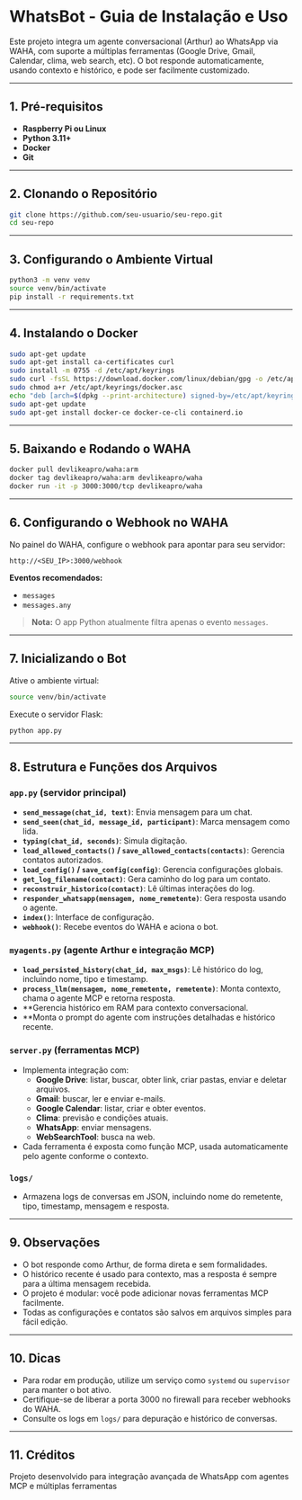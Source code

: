 # WhatsBot - Guia de Instalação e Uso

Este projeto integra um agente conversacional (Arthur) ao WhatsApp via WAHA, com suporte a múltiplas ferramentas (Google Drive, Gmail, Calendar, clima, web search, etc). O bot responde automaticamente, usando contexto e histórico, e pode ser facilmente customizado.

---

## 1. Pré-requisitos

- **Raspberry Pi ou Linux**
- **Python 3.11+**
- **Docker**
- **Git**

---

## 2. Clonando o Repositório

```bash
git clone https://github.com/seu-usuario/seu-repo.git
cd seu-repo
```

---

## 3. Configurando o Ambiente Virtual

```bash
python3 -m venv venv
source venv/bin/activate
pip install -r requirements.txt
```

---

## 4. Instalando o Docker

```bash
sudo apt-get update
sudo apt-get install ca-certificates curl
sudo install -m 0755 -d /etc/apt/keyrings
sudo curl -fsSL https://download.docker.com/linux/debian/gpg -o /etc/apt/keyrings/docker.asc
sudo chmod a+r /etc/apt/keyrings/docker.asc
echo "deb [arch=$(dpkg --print-architecture) signed-by=/etc/apt/keyrings/docker.asc] https://download.docker.com/linux/debian $(. /etc/os-release && echo "$VERSION_CODENAME") stable" | sudo tee /etc/apt/sources.list.d/docker.list > /dev/null
sudo apt-get update
sudo apt-get install docker-ce docker-ce-cli containerd.io
```

---

## 5. Baixando e Rodando o WAHA

```bash
docker pull devlikeapro/waha:arm
docker tag devlikeapro/waha:arm devlikeapro/waha
docker run -it -p 3000:3000/tcp devlikeapro/waha
```

---

## 6. Configurando o Webhook no WAHA

No painel do WAHA, configure o webhook para apontar para seu servidor:

```
http://<SEU_IP>:3000/webhook
```

**Eventos recomendados:**
- `messages`
- `messages.any`

> **Nota:** O app Python atualmente filtra apenas o evento `messages`.

---

## 7. Inicializando o Bot

Ative o ambiente virtual:

```bash
source venv/bin/activate
```

Execute o servidor Flask:

```bash
python app.py
```

---

## 8. Estrutura e Funções dos Arquivos

### `app.py` (servidor principal)
- **`send_message(chat_id, text)`**: Envia mensagem para um chat.
- **`send_seen(chat_id, message_id, participant)`**: Marca mensagem como lida.
- **`typing(chat_id, seconds)`**: Simula digitação.
- **`load_allowed_contacts()` / `save_allowed_contacts(contacts)`**: Gerencia contatos autorizados.
- **`load_config()` / `save_config(config)`**: Gerencia configurações globais.
- **`get_log_filename(contact)`**: Gera caminho do log para um contato.
- **`reconstruir_historico(contact)`**: Lê últimas interações do log.
- **`responder_whatsapp(mensagem, nome_remetente)`**: Gera resposta usando o agente.
- **`index()`**: Interface de configuração.
- **`webhook()`**: Recebe eventos do WAHA e aciona o bot.

### `myagents.py` (agente Arthur e integração MCP)
- **`load_persisted_history(chat_id, max_msgs)`**: Lê histórico do log, incluindo nome, tipo e timestamp.
- **`process_llm(mensagem, nome_remetente, remetente)`**: Monta contexto, chama o agente MCP e retorna resposta.
- **Gerencia histórico em RAM para contexto conversacional.
- **Monta o prompt do agente com instruções detalhadas e histórico recente.

### `server.py` (ferramentas MCP)
- Implementa integração com:
  - **Google Drive**: listar, buscar, obter link, criar pastas, enviar e deletar arquivos.
  - **Gmail**: buscar, ler e enviar e-mails.
  - **Google Calendar**: listar, criar e obter eventos.
  - **Clima**: previsão e condições atuais.
  - **WhatsApp**: enviar mensagens.
  - **WebSearchTool**: busca na web.
- Cada ferramenta é exposta como função MCP, usada automaticamente pelo agente conforme o contexto.

### `logs/`
- Armazena logs de conversas em JSON, incluindo nome do remetente, tipo, timestamp, mensagem e resposta.

---

## 9. Observações

- O bot responde como Arthur, de forma direta e sem formalidades.
- O histórico recente é usado para contexto, mas a resposta é sempre para a última mensagem recebida.
- O projeto é modular: você pode adicionar novas ferramentas MCP facilmente.
- Todas as configurações e contatos são salvos em arquivos simples para fácil edição.

---

## 10. Dicas

- Para rodar em produção, utilize um serviço como `systemd` ou `supervisor` para manter o bot ativo.
- Certifique-se de liberar a porta 3000 no firewall para receber webhooks do WAHA.
- Consulte os logs em `logs/` para depuração e histórico de conversas.

---

## 11. Créditos

Projeto desenvolvido para integração avançada de WhatsApp com agentes MCP e múltiplas ferramentas
